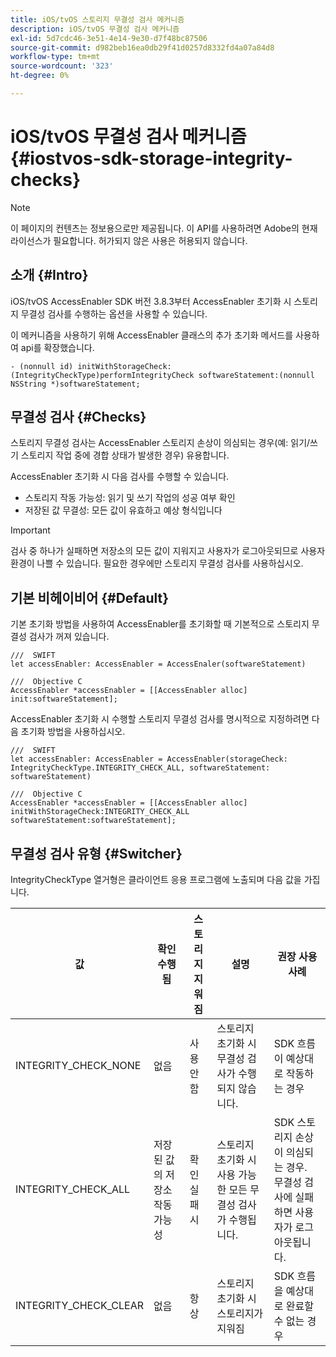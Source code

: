 ```yaml
---
title: iOS/tvOS 스토리지 무결성 검사 메커니즘
description: iOS/tvOS 무결성 검사 메커니즘
exl-id: 5d7cdc46-3e51-4e14-9e30-d7f48bc87506
source-git-commit: d982beb16ea0db29f41d0257d8332fd4a07a84d8
workflow-type: tm+mt
source-wordcount: '323'
ht-degree: 0%

---
```


# iOS/tvOS 무결성 검사 메커니즘 {#iostvos-sdk-storage-integrity-checks}

>[!NOTE]
>
>이 페이지의 컨텐츠는 정보용으로만 제공됩니다. 이 API를 사용하려면 Adobe의 현재 라이선스가 필요합니다. 허가되지 않은 사용은 허용되지 않습니다.

## 소개 {#Intro}

iOS/tvOS AccessEnabler SDK 버전 3.8.3부터 AccessEnabler 초기화 시 스토리지 무결성 검사를 수행하는 옵션을 사용할 수 있습니다.

이 메커니즘을 사용하기 위해 AccessEnabler 클래스의 추가 초기화 메서드를 사용하여 api를 확장했습니다.

```
- (nonnull id) initWithStorageCheck:(IntegrityCheckType)performIntegrityCheck softwareStatement:(nonnull NSString *)softwareStatement;
```


## 무결성 검사 {#Checks}

스토리지 무결성 검사는 AccessEnabler 스토리지 손상이 의심되는 경우(예: 읽기/쓰기 스토리지 작업 중에 경합 상태가 발생한 경우) 유용합니다.

AccessEnabler 초기화 시 다음 검사를 수행할 수 있습니다.
- 스토리지 작동 가능성: 읽기 및 쓰기 작업의 성공 여부 확인
- 저장된 값 무결성: 모든 값이 유효하고 예상 형식입니다

>[!IMPORTANT]
> 
>검사 중 하나가 실패하면 저장소의 모든 값이 지워지고 사용자가 로그아웃되므로 사용자 환경이 나쁠 수 있습니다. 필요한 경우에만 스토리지 무결성 검사를 사용하십시오.


## 기본 비헤이비어 {#Default}

기본 초기화 방법을 사용하여 AccessEnabler를 초기화할 때 기본적으로 스토리지 무결성 검사가 꺼져 있습니다.

```
///  SWIFT
let accessEnabler: AccessEnabler = AccessEnaler(softwareStatement)

///  Objective C
AccessEnabler *accessEnabler = [[AccessEnabler alloc] init:softwareStatement];
```

AccessEnabler 초기화 시 수행할 스토리지 무결성 검사를 명시적으로 지정하려면 다음 초기화 방법을 사용하십시오.

```
///  SWIFT
let accessEnabler: AccessEnabler = AccessEnabler(storageCheck: IntegrityCheckType.INTEGRITY_CHECK_ALL, softwareStatement: softwareStatement)

///  Objective C
AccessEnabler *accessEnabler = [[AccessEnabler alloc] initWithStorageCheck:INTEGRITY_CHECK_ALL softwareStatement:softwareStatement];
```


## 무결성 검사 유형 {#Switcher}

IntegrityCheckType 열거형은 클라이언트 응용 프로그램에 노출되며 다음 값을 가집니다.

| 값 | 확인 수행됨 | 스토리지 지워짐 | 설명 | 권장 사용 사례 |
|-----------------------|-----------------------------------------------------|-----------------|------------------------------------------------------------------------|--------------------------------------------------------------------------------------------------------------------------|
| INTEGRITY_CHECK_NONE | 없음 | 사용 안 함 | 스토리지 초기화 시 무결성 검사가 수행되지 않습니다. | SDK 흐름이 예상대로 작동하는 경우 |
| INTEGRITY_CHECK_ALL | 저장된 값의 저장소 작동 가능성 <br/> | 확인 실패 시 | 스토리지 초기화 시 사용 가능한 모든 무결성 검사가 수행됩니다. | SDK 스토리지 손상이 의심되는 경우. <br/> 무결성 검사에 실패하면 사용자가 로그아웃됩니다. |
| INTEGRITY_CHECK_CLEAR | 없음 | 항상 | 스토리지 초기화 시 스토리지가 지워짐 | SDK 흐름을 예상대로 완료할 수 없는 경우 |
